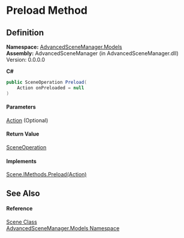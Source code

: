 # Preload Method

## Definition

**Namespace:** [AdvancedSceneManager.Models](N_AdvancedSceneManager_Models.md)\
**Assembly:** AdvancedSceneManager (in AdvancedSceneManager.dll) Version: 0.0.0.0

**C#**

```c#
public SceneOperation Preload(
	Action onPreloaded = null
)
```

#### Parameters

&#x20; [Action](https://learn.microsoft.com/dotnet/api/system.action)  (Optional)&#x20;

#### Return Value

[SceneOperation](T_AdvancedSceneManager_Core_SceneOperation.md)

#### Implements

[Scene.IMethods.Preload(Action)](M_AdvancedSceneManager_Models_Scene_IMethods_Preload.md)

## See Also

#### Reference

[Scene Class](T_AdvancedSceneManager_Models_Scene.md)\
[AdvancedSceneManager.Models Namespace](N_AdvancedSceneManager_Models.md)
